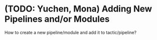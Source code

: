 # (TODO: Yuchen, Mona) Adding New Pipelines and/or Modules

How to create a new pipeline/module and add it to tactic/pipeline?
